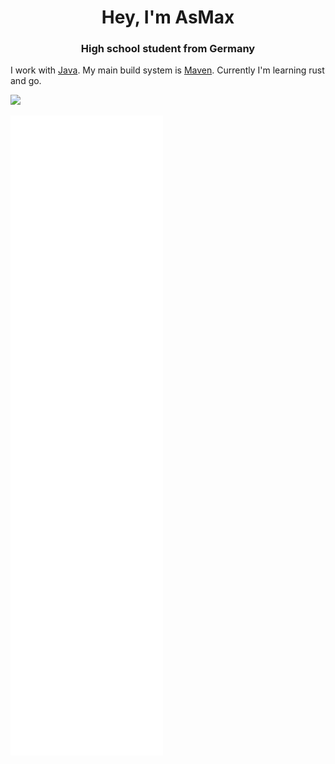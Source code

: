 <h1 align="center">
Hey, I'm AsMax
</h1>
<h3 align="center">High school student from Germany</h3>

I work with [Java](https://www.oracle.com/java/technologies/downloads/). My main build system is [Maven](https://maven.apache.org/).
Currently I'm learning rust and go.

![](https://komarev.com/ghpvc/?username=asmax15)

![GitHub metrics](https://github.com/asmax15/asmax15/blob/main/github-metrics.svg)
